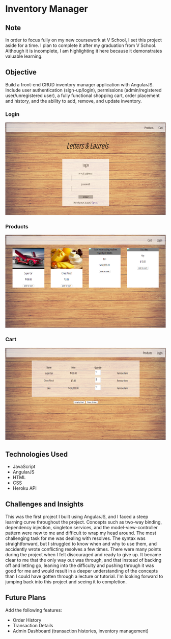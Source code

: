 # Inventory Manager

## Note

In order to focus fully on my new coursework at V School, I set this project aside for a time. I plan to complete it after my graduation from V School. Although it is incomplete, I am highlighting it here because it demonstrates valuable learning.

## Objective

Build a front-end CRUD inventory manager application with AngularJS. Include user authentication (sign-up/login), permissions (admin/registered user/unregistered user), a fully functional shopping cart, order placement and history, and the ability to add, remove, and update inventory.

### Login

![login page](./readme-images/login.png)

### Products

![products page](./readme-images/products.png)

### Cart

![cart page](./readme-images/cart.png)

## Technologies Used

* JavaScript
* AngularJS
* HTML
* CSS
* Heroku API

## Challenges and Insights

This was the first project I built using AngularJS, and I faced a steep learning curve throughout the project. Concepts such as two-way binding, dependency injection, singleton services, and the model-view-controller pattern were new to me and difficult to wrap my head around. The most challenging task for me was dealing with resolves. The syntax was straightforward, but I struggled to know when and why to use them, and accidently wrote conflicting resolves a few times. There were many points during the project when I felt discouraged and ready to give up. It became clear to me that the only way out was through, and that instead of backing off and letting go, leaning into the difficulty and pushing through it was good for me and would result in a deeper understanding of the concepts than I could have gotten through a lecture or tutorial. I'm looking forward to jumping back into this project and seeing it to completion. 

## Future Plans

Add the following features:
* Order History
* Transaction Details
* Admin Dashboard (transaction histories, inventory management)




